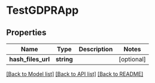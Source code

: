 # TestGDPRApp

## Properties
Name | Type | Description | Notes
------------ | ------------- | ------------- | -------------
**hash_files_url** | **string** |  | [optional] 

[[Back to Model list]](../README.md#documentation-for-models) [[Back to API list]](../README.md#documentation-for-api-endpoints) [[Back to README]](../README.md)


